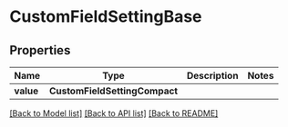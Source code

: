 # CustomFieldSettingBase


## Properties
Name | Type | Description | Notes
------------ | ------------- | ------------- | -------------
**value** | **CustomFieldSettingCompact** |  | 

[[Back to Model list]](../README.md#documentation-for-models) [[Back to API list]](../README.md#documentation-for-api-endpoints) [[Back to README]](../README.md)



